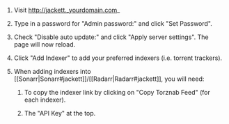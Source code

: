 1. Visit http://jackett._yourdomain.com_

1. Type in a password for "Admin password:" and click "Set Password".

1. Check "Disable auto update:" and click "Apply server settings". The page will now reload.  

1. Click "Add Indexer" to add your preferred indexers (i.e. torrent trackers). 

1. When adding indexers into [[Sonarr|Sonarr#jackett]]/[[Radarr|Radarr#jackett]], you will need: 

    1. To copy the indexer link by clicking on "Copy Torznab Feed" (for each indexer).

    1. The "API Key" at the top. 

